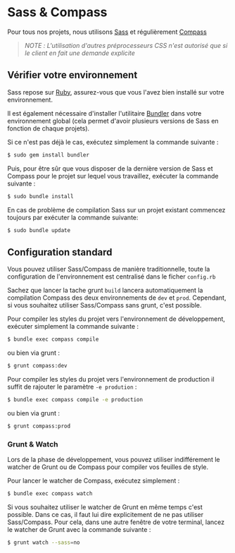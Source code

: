 Sass & Compass
================================================================================

Pour tous nos projets, nous utilisons [Sass](http://sass-lang.com) et
régulièrement [Compass](http://compass-style.org)

> *NOTE :* _L'utilisation d'autres préprocesseurs CSS n'est autorisé que si le
            client en fait une demande explicite_


Vérifier votre environnement
--------------------------------------------------------------------------------

Sass repose sur [Ruby](https://www.ruby-lang.org/fr/), assurez-vous que vous
l'avez bien installé sur votre environnement.

Il est également nécessaire d'installer l'utilitaire
[Bundler](http://bundler.io/) dans votre environnement global (cela permet d'avoir
plusieurs versions de Sass en fonction de chaque projets).

Si ce n'est pas déjà le cas, exécutez simplement la commande suivante :

```bash
$ sudo gem install bundler
```

Puis, pour être sûr que vous disposer de la dernière version de Sass et Compass
pour le projet sur lequel vous travaillez, exécuter la commande suivante :

```bash
$ sudo bundle install
```

En cas de problème de compilation Sass sur un projet existant commencez toujours
par exécuter la commande suivante:

```bash
$ sudo bundle update
```


Configuration standard
--------------------------------------------------------------------------------

Vous pouvez utiliser Sass/Compass de manière traditionnelle, toute la
configuration de l'environnement est centralisé dans le ficher `config.rb`

Sachez que lancer la tache grunt `build` lancera automatiquement la
compilation Compass des deux environnements de `dev` et `prod`. Cependant, si
vous souhaitez utiliser Sass/Compass sans grunt, c'est possible.

Pour compiler les styles du projet vers l'environnement de développement,
exécuter simplement la commande suivante :

```bash
$ bundle exec compass compile
```

ou bien via grunt :

```bash
$ grunt compass:dev
```

Pour compiler les styles du projet vers l'environnement de production il suffit
de rajouter le paramètre `-e prodution` :

```bash
$ bundle exec compass compile -e production
```

ou bien via grunt :

```bash
$ grunt compass:prod
```


### Grunt & Watch

Lors de la phase de développement, vous pouvez utiliser indifférement le watcher
de Grunt ou de Compass pour compiler vos feuilles de style.

Pour lancer le watcher de Compass, exécutez simplement :

```bash
$ bundle exec compass watch
```

Si vous souhaitez utiliser le watcher de Grunt en même temps c'est possible.
Dans ce cas, il faut lui dire explicitement de ne pas utiliser Sass/Compass.
Pour cela, dans une autre fenêtre de votre terminal, lancez le watcher de Grunt
avec la commande suivante :

```bash
$ grunt watch --sass=no
```
